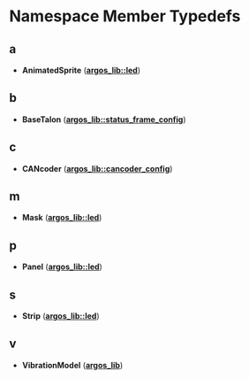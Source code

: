 
# Namespace Member Typedefs



## a

* **AnimatedSprite** ([**argos\_lib::led**](namespaceargos__lib_1_1led.md))


## b

* **BaseTalon** ([**argos\_lib::status\_frame\_config**](namespaceargos__lib_1_1status__frame__config.md))


## c

* **CANcoder** ([**argos\_lib::cancoder\_config**](namespaceargos__lib_1_1cancoder__config.md))


## m

* **Mask** ([**argos\_lib::led**](namespaceargos__lib_1_1led.md))


## p

* **Panel** ([**argos\_lib::led**](namespaceargos__lib_1_1led.md))


## s

* **Strip** ([**argos\_lib::led**](namespaceargos__lib_1_1led.md))


## v

* **VibrationModel** ([**argos\_lib**](namespaceargos__lib.md))




